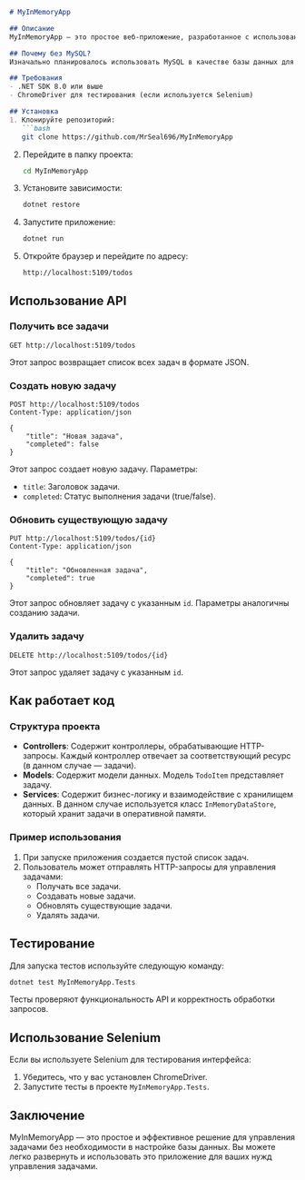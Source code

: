 ```markdown
# MyInMemoryApp

## Описание
MyInMemoryApp — это простое веб-приложение, разработанное с использованием ASP.NET Core, которое предоставляет RESTful API для управления задачами (ToDo). Приложение позволяет пользователям создавать, читать, обновлять и удалять задачи, хранящие их в оперативной памяти.

## Почему без MySQL?
Изначально планировалось использовать MySQL в качестве базы данных для хранения задач. Однако возникли трудности с интеграцией и настройкой, что привело к решению реализовать функционал с использованием хранилища в оперативной памяти. Это позволяет упростить разработку и сосредоточиться на реализации API.

## Требования
- .NET SDK 8.0 или выше
- ChromeDriver для тестирования (если используется Selenium)

## Установка
1. Клонируйте репозиторий:
   ```bash
   git clone https://github.com/MrSeal696/MyInMemoryApp
   ```

2. Перейдите в папку проекта:
   ```bash
   cd MyInMemoryApp
   ```

3. Установите зависимости:
   ```bash
   dotnet restore
   ```

4. Запустите приложение:
   ```bash
   dotnet run
   ```

5. Откройте браузер и перейдите по адресу:
   ```
   http://localhost:5109/todos
   ```

## Использование API
### Получить все задачи
```http
GET http://localhost:5109/todos
```
Этот запрос возвращает список всех задач в формате JSON.

### Создать новую задачу
```http
POST http://localhost:5109/todos
Content-Type: application/json

{
    "title": "Новая задача",
    "completed": false
}
```
Этот запрос создает новую задачу. Параметры:
- `title`: Заголовок задачи.
- `completed`: Статус выполнения задачи (true/false).

### Обновить существующую задачу
```http
PUT http://localhost:5109/todos/{id}
Content-Type: application/json

{
    "title": "Обновленная задача",
    "completed": true
}
```
Этот запрос обновляет задачу с указанным `id`. Параметры аналогичны созданию задачи.

### Удалить задачу
```http
DELETE http://localhost:5109/todos/{id}
```
Этот запрос удаляет задачу с указанным `id`.

## Как работает код
### Структура проекта
- **Controllers**: Содержит контроллеры, обрабатывающие HTTP-запросы. Каждый контроллер отвечает за соответствующий ресурс (в данном случае — задачи).
- **Models**: Содержит модели данных. Модель `TodoItem` представляет задачу.
- **Services**: Содержит бизнес-логику и взаимодействие с хранилищем данных. В данном случае используется класс `InMemoryDataStore`, который хранит задачи в оперативной памяти.

### Пример использования
1. При запуске приложения создается пустой список задач.
2. Пользователь может отправлять HTTP-запросы для управления задачами:
   - Получать все задачи.
   - Создавать новые задачи.
   - Обновлять существующие задачи.
   - Удалять задачи.

## Тестирование
Для запуска тестов используйте следующую команду:
```bash
dotnet test MyInMemoryApp.Tests
```
Тесты проверяют функциональность API и корректность обработки запросов.

## Использование Selenium
Если вы используете Selenium для тестирования интерфейса:
1. Убедитесь, что у вас установлен ChromeDriver.
2. Запустите тесты в проекте `MyInMemoryApp.Tests`.


## Заключение
MyInMemoryApp — это простое и эффективное решение для управления задачами без необходимости в настройке базы данных. Вы можете легко развернуть и использовать это приложение для ваших нужд управления задачами.
```

